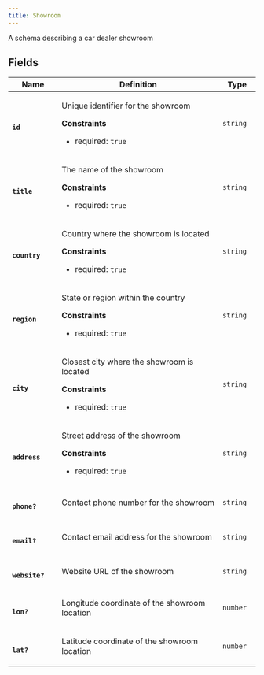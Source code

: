 ```yaml
---
title: Showroom
---
```


<p>A schema describing a car dealer showroom</p>
<h2>Fields</h2>
<table>
  <colgroup>
    <col width="20%"/>
    <col width="65%"/>
    <col width="15%"/>
  </colgroup>
  <thead>
    <tr>
      <th>Name</th>
      <th>Definition</th>
      <th>Type</th>
    </tr>
  </thead>
  <tbody>
    <tr>
      <td id="id">
        <code>
          <strong>id</strong>
        </code>
      </td>
      <td>
        <p>Unique identifier for the showroom</p>
        <strong>Constraints</strong>
        <ul>
          <li>
            required:
            <code>true</code>
          </li>
        </ul>
      </td>
      <td>
        <code>string</code>
      </td>
    </tr>
    <tr>
      <td id="title">
        <code>
          <strong>title</strong>
        </code>
      </td>
      <td>
        <p>The name of the showroom</p>
        <strong>Constraints</strong>
        <ul>
          <li>
            required:
            <code>true</code>
          </li>
        </ul>
      </td>
      <td>
        <code>string</code>
      </td>
    </tr>
    <tr>
      <td id="country">
        <code>
          <strong>country</strong>
        </code>
      </td>
      <td>
        <p>Country where the showroom is located</p>
        <strong>Constraints</strong>
        <ul>
          <li>
            required:
            <code>true</code>
          </li>
        </ul>
      </td>
      <td>
        <code>string</code>
      </td>
    </tr>
    <tr>
      <td id="region">
        <code>
          <strong>region</strong>
        </code>
      </td>
      <td>
        <p>State or region within the country</p>
        <strong>Constraints</strong>
        <ul>
          <li>
            required:
            <code>true</code>
          </li>
        </ul>
      </td>
      <td>
        <code>string</code>
      </td>
    </tr>
    <tr>
      <td id="city">
        <code>
          <strong>city</strong>
        </code>
      </td>
      <td>
        <p>Closest city where the showroom is located</p>
        <strong>Constraints</strong>
        <ul>
          <li>
            required:
            <code>true</code>
          </li>
        </ul>
      </td>
      <td>
        <code>string</code>
      </td>
    </tr>
    <tr>
      <td id="address">
        <code>
          <strong>address</strong>
        </code>
      </td>
      <td>
        <p>Street address of the showroom</p>
        <strong>Constraints</strong>
        <ul>
          <li>
            required:
            <code>true</code>
          </li>
        </ul>
      </td>
      <td>
        <code>string</code>
      </td>
    </tr>
    <tr>
      <td id="phone">
        <code>
          <strong>phone?</strong>
        </code>
      </td>
      <td>
        <p>Contact phone number for the showroom</p>
      </td>
      <td>
        <code>string</code>
      </td>
    </tr>
    <tr>
      <td id="email">
        <code>
          <strong>email?</strong>
        </code>
      </td>
      <td>
        <p>Contact email address for the showroom</p>
      </td>
      <td>
        <code>string</code>
      </td>
    </tr>
    <tr>
      <td id="website">
        <code>
          <strong>website?</strong>
        </code>
      </td>
      <td>
        <p>Website URL of the showroom</p>
      </td>
      <td>
        <code>string</code>
      </td>
    </tr>
    <tr>
      <td id="lon">
        <code>
          <strong>lon?</strong>
        </code>
      </td>
      <td>
        <p>Longitude coordinate of the showroom location</p>
      </td>
      <td>
        <code>number</code>
      </td>
    </tr>
    <tr>
      <td id="lat">
        <code>
          <strong>lat?</strong>
        </code>
      </td>
      <td>
        <p>Latitude coordinate of the showroom location</p>
      </td>
      <td>
        <code>number</code>
      </td>
    </tr>
  </tbody>
</table>